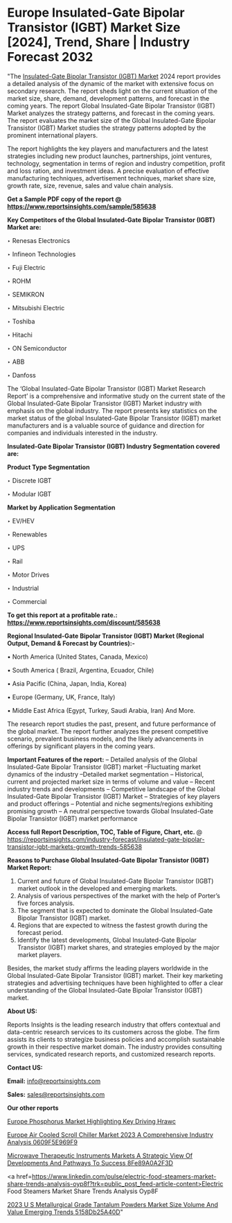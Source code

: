 # Europe Insulated-Gate Bipolar Transistor (IGBT) Market Size [2024], Trend, Share | Industry Forecast 2032

"The <a href=https://www.reportsinsights.com/sample/585638>Insulated-Gate Bipolar Transistor (IGBT) Market</a> 2024 report provides a detailed analysis of the dynamic of the market with extensive focus on secondary research. The report sheds light on the current situation of the market size, share, demand, development patterns, and forecast in the coming years. The report Global Insulated-Gate Bipolar Transistor (IGBT) Market analyzes the strategy patterns, and forecast in the coming years. The report evaluates the market size of the Global Insulated-Gate Bipolar Transistor (IGBT) Market studies the strategy patterns adopted by the prominent international players.

The report highlights the key players and manufacturers and the latest strategies including new product launches, partnerships, joint ventures, technology, segmentation in terms of region and industry competition, profit and loss ration, and investment ideas. A precise evaluation of effective manufacturing techniques, advertisement techniques, market share size, growth rate, size, revenue, sales and value chain analysis.

<strong>Get a Sample PDF copy of the report @ <a href=https://www.reportsinsights.com/sample/585638 style=color:#0000ff;>https://www.reportsinsights.com/sample/585638</a></strong>

<strong>Key Competitors of the Global Insulated-Gate Bipolar Transistor (IGBT) Market are:</strong>

‣ Renesas Electronics

‣ Infineon Technologies

‣ Fuji Electric

‣ ROHM

‣ SEMIKRON

‣ Mitsubishi Electric

‣ Toshiba

‣ Hitachi

‣ ON Semiconductor

‣ ABB

‣ Danfoss

The ‘Global Insulated-Gate Bipolar Transistor (IGBT) Market Research Report’ is a comprehensive and informative study on the current state of the Global Insulated-Gate Bipolar Transistor (IGBT) Market industry with emphasis on the global industry. The report presents key statistics on the market status of the global Insulated-Gate Bipolar Transistor (IGBT) market manufacturers and is a valuable source of guidance and direction for companies and individuals interested in the industry.

<strong>Insulated-Gate Bipolar Transistor (IGBT) Industry Segmentation covered are:</strong>

<strong>Product Type Segmentation</strong>

‣    Discrete IGBT

‣ Modular IGBT

<strong>Market by Application Segmentation</strong>

‣   EV/HEV

‣ Renewables

‣ UPS

‣ Rail

‣ Motor Drives

‣ Industrial

‣ Commercial

<strong>To get this report at a profitable rate.: <a href=https://www.reportsinsights.com/discount/585638 style=color:#0000ff;>https://www.reportsinsights.com/discount/585638</a></strong>

<strong>Regional Insulated-Gate Bipolar Transistor (IGBT) Market (Regional Output, Demand &amp; Forecast by Countries):-</strong>

• North America (United States, Canada, Mexico)

• South America ( Brazil, Argentina, Ecuador, Chile)

• Asia Pacific (China, Japan, India, Korea)

• Europe (Germany, UK, France, Italy)

• Middle East Africa (Egypt, Turkey, Saudi Arabia, Iran) And More.

The research report studies the past, present, and future performance of the global market. The report further analyzes the present competitive scenario, prevalent business models, and the likely advancements in offerings by significant players in the coming years.

<strong>Important Features of the report:</strong>
– Detailed analysis of the Global Insulated-Gate Bipolar Transistor (IGBT) market
–Fluctuating market dynamics of the industry
–Detailed market segmentation
– Historical, current and projected market size in terms of volume and value
– Recent industry trends and developments
– Competitive landscape of the Global Insulated-Gate Bipolar Transistor (IGBT) Market
– Strategies of key players and product offerings
– Potential and niche segments/regions exhibiting promising growth
– A neutral perspective towards Global Insulated-Gate Bipolar Transistor (IGBT) market performance

<strong>Access full Report Description, TOC, Table of Figure, Chart, etc. </strong>@   <a href=https://reportsinsights.com/industry-forecast/insulated-gate-bipolar-transistor-igbt-markets-growth-trends-585638 style=color:#0000ff;>https://reportsinsights.com/industry-forecast/insulated-gate-bipolar-transistor-igbt-markets-growth-trends-585638</a>

<strong>Reasons to Purchase Global Insulated-Gate Bipolar Transistor (IGBT) Market Report:</strong>
1. Current and future of Global Insulated-Gate Bipolar Transistor (IGBT) market outlook in the developed and emerging markets.
2. Analysis of various perspectives of the market with the help of Porter’s five forces analysis.
3. The segment that is expected to dominate the Global Insulated-Gate Bipolar Transistor (IGBT) market.
4. Regions that are expected to witness the fastest growth during the forecast period.
5. Identify the latest developments, Global Insulated-Gate Bipolar Transistor (IGBT) market shares, and strategies employed by the major market players.

Besides, the market study affirms the leading players worldwide in the Global Insulated-Gate Bipolar Transistor (IGBT) market. Their key marketing strategies and advertising techniques have been highlighted to offer a clear understanding of the Global Insulated-Gate Bipolar Transistor (IGBT) market.

<strong><strong>About US</strong>:</strong>

Reports Insights is the leading research industry that offers contextual and data-centric research services to its customers across the globe. The firm assists its clients to strategize business policies and accomplish sustainable growth in their respective market domain. The industry provides consulting services, syndicated research reports, and customized research reports.

<strong>Contact US:</strong>

<p class=><b>Email:</b> <a href=mailto:info@reportsinsights.com>info@reportsinsights.com</a></p>
<p class=><b>Sales:</b> <a href=mailto:sales@reportsinsights.com>sales@reportsinsights.com</a></p>

<strong>Our other reports</strong>

<a href=https://www.linkedin.com/pulse/europe-phosphorus-market-highlighting-key-driving-hrawc/>Europe Phosphorus Market Highlighting Key Driving Hrawc</a>

<a href=https://medium.com/@gd336335/europe-air-cooled-scroll-chiller-market-2023-a-comprehensive-industry-analysis-0609f5e969f9>Europe Air Cooled Scroll Chiller Market 2023 A Comprehensive Industry Analysis 0609F5E969F9</a>

<a href=https://medium.com/@swatiga40/microwave-therapeutic-instruments-markets-a-strategic-view-of-developments-and-pathways-to-success-8fe89a0a2f3d>Microwave Therapeutic Instruments Markets A Strategic View Of Developments And Pathways To Success 8Fe89A0A2F3D</a>

<a href=https://www.linkedin.com/pulse/electric-food-steamers-market-share-trends-analysis-oyp8f?trk=public_post_feed-article-content>Electric Food Steamers Market Share Trends Analysis Oyp8F</a>

<a href=https://medium.com/@reportsinsights23/2023-u-s-metallurgical-grade-tantalum-powders-market-size-volume-and-value-emerging-trends-5158db25a40d>2023 U S Metallurgical Grade Tantalum Powders Market Size Volume And Value Emerging Trends 5158Db25A40D</a>"
